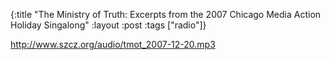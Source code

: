 {:title "The Ministry of Truth: Excerpts from the 2007 Chicago Media Action Holiday Singalong"
:layout :post
:tags  ["radio"]}

<http://www.szcz.org/audio/tmot_2007-12-20.mp3>

